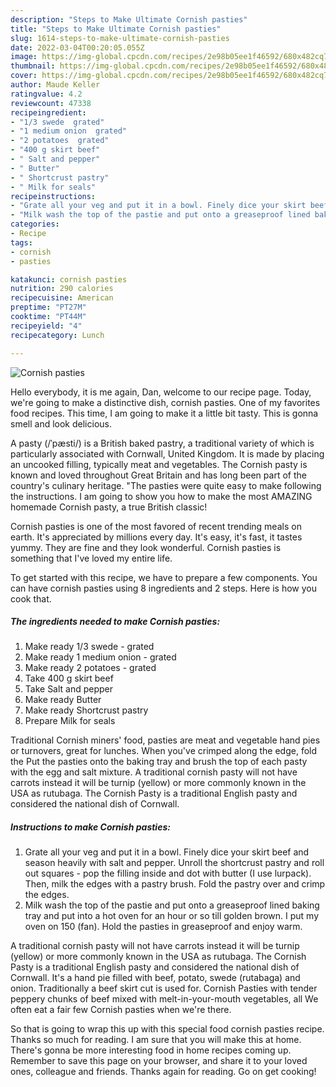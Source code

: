 ```yaml
---
description: "Steps to Make Ultimate Cornish pasties"
title: "Steps to Make Ultimate Cornish pasties"
slug: 1614-steps-to-make-ultimate-cornish-pasties
date: 2022-03-04T00:20:05.055Z
image: https://img-global.cpcdn.com/recipes/2e98b05ee1f46592/680x482cq70/cornish-pasties-recipe-main-photo.jpg
thumbnail: https://img-global.cpcdn.com/recipes/2e98b05ee1f46592/680x482cq70/cornish-pasties-recipe-main-photo.jpg
cover: https://img-global.cpcdn.com/recipes/2e98b05ee1f46592/680x482cq70/cornish-pasties-recipe-main-photo.jpg
author: Maude Keller
ratingvalue: 4.2
reviewcount: 47338
recipeingredient:
- "1/3 swede  grated"
- "1 medium onion  grated"
- "2 potatoes  grated"
- "400 g skirt beef"
- " Salt and pepper"
- " Butter"
- " Shortcrust pastry"
- " Milk for seals"
recipeinstructions:
- "Grate all your veg and put it in a bowl. Finely dice your skirt beef and season heavily with salt and pepper. Unroll the shortcrust pastry and roll out squares - pop the filling inside and dot with butter (I use lurpack). Then, milk the edges with a pastry brush. Fold the pastry over and crimp the edges."
- "Milk wash the top of the pastie and put onto a greaseproof lined baking tray and put into a hot oven for an hour or so till golden brown. I put my oven on 150 (fan). Hold the pasties in greaseproof and enjoy warm."
categories:
- Recipe
tags:
- cornish
- pasties

katakunci: cornish pasties 
nutrition: 290 calories
recipecuisine: American
preptime: "PT27M"
cooktime: "PT44M"
recipeyield: "4"
recipecategory: Lunch

---
```



![Cornish pasties](https://img-global.cpcdn.com/recipes/2e98b05ee1f46592/680x482cq70/cornish-pasties-recipe-main-photo.jpg)

Hello everybody, it is me again, Dan, welcome to our recipe page. Today, we're going to make a distinctive dish, cornish pasties. One of my favorites food recipes. This time, I am going to make it a little bit tasty. This is gonna smell and look delicious.

A pasty (/ˈpæsti/) is a British baked pastry, a traditional variety of which is particularly associated with Cornwall, United Kingdom. It is made by placing an uncooked filling, typically meat and vegetables. The Cornish pasty is known and loved throughout Great Britain and has long been part of the country&#39;s culinary heritage. &#34;The pasties were quite easy to make following the instructions. I am going to show you how to make the most AMAZING homemade Cornish pasty, a true British classic!

Cornish pasties is one of the most favored of recent trending meals on earth. It's appreciated by millions every day. It's easy, it's fast, it tastes yummy. They are fine and they look wonderful. Cornish pasties is something that I've loved my entire life.


To get started with this recipe, we have to prepare a few components. You can have cornish pasties using 8 ingredients and 2 steps. Here is how you cook that.

<!--inarticleads1-->

##### The ingredients needed to make Cornish pasties:

1. Make ready 1/3 swede - grated
1. Make ready 1 medium onion - grated
1. Make ready 2 potatoes - grated
1. Take 400 g skirt beef
1. Take  Salt and pepper
1. Make ready  Butter
1. Make ready  Shortcrust pastry
1. Prepare  Milk for seals


Traditional Cornish miners&#39; food, pasties are meat and vegetable hand pies or turnovers, great for lunches. When you&#39;ve crimped along the edge, fold the Put the pasties onto the baking tray and brush the top of each pasty with the egg and salt mixture. A traditional cornish pasty will not have carrots instead it will be turnip (yellow) or more commonly known in the USA as rutubaga. The Cornish Pasty is a traditional English pasty and considered the national dish of Cornwall. 

<!--inarticleads2-->

##### Instructions to make Cornish pasties:

1. Grate all your veg and put it in a bowl. Finely dice your skirt beef and season heavily with salt and pepper. Unroll the shortcrust pastry and roll out squares - pop the filling inside and dot with butter (I use lurpack). Then, milk the edges with a pastry brush. Fold the pastry over and crimp the edges.
1. Milk wash the top of the pastie and put onto a greaseproof lined baking tray and put into a hot oven for an hour or so till golden brown. I put my oven on 150 (fan). Hold the pasties in greaseproof and enjoy warm.


A traditional cornish pasty will not have carrots instead it will be turnip (yellow) or more commonly known in the USA as rutubaga. The Cornish Pasty is a traditional English pasty and considered the national dish of Cornwall. It&#39;s a hand pie filled with beef, potato, swede (rutabaga) and onion. Traditionally a beef skirt cut is used for. Cornish Pasties with tender peppery chunks of beef mixed with melt-in-your-mouth vegetables, all We often eat a fair few Cornish pasties when we&#39;re there. 

So that is going to wrap this up with this special food cornish pasties recipe. Thanks so much for reading. I am sure that you will make this at home. There's gonna be more interesting food in home recipes coming up. Remember to save this page on your browser, and share it to your loved ones, colleague and friends. Thanks again for reading. Go on get cooking!
